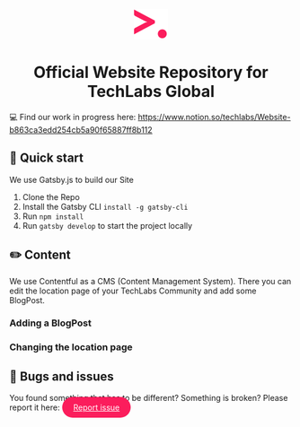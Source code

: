 <p align="center">
  <a href="https://www.gatsbyjs.org">
    <img alt="Gatsby" src="./src/assets/tl-icon.svg" width="60" />
  </a>
</p>
<h1 align="center">
  Official Website Repository for TechLabs Global
</h1>

💻 Find our work in progress here: https://www.notion.so/techlabs/Website-b863ca3edd254cb5a90f65887ff8b112

## 🚀 Quick start

We use Gatsby.js to build our Site

1. Clone the Repo
2. Install the Gatsby CLI `install -g gatsby-cli`
3. Run `npm install`
4. Run `gatsby develop` to start the project locally

## ✏️ Content

We use Contentful as a CMS (Content Management System). There you can edit the location page of your TechLabs Community and add some BlogPost.

### Adding a BlogPost

### Changing the location page

## 🐛 Bugs and issues

You found something that has to be different? Something is broken? Please report it here: <a href="www.google.de" style="padding: 10px 20px; color: white; background-color: #fb1d5c; border-radius: 30px;">Report issue</a>
